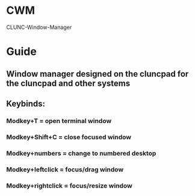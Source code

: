 # CWM
CLUNC-Window-Manager

# Guide
## Window manager designed on the cluncpad for the cluncpad and other systems
## Keybinds:
### Modkey+T = open terminal window
### Modkey+Shift+C = close focused window
### Modkey+numbers = change to numbered desktop
### Modkey+leftclick = focus/drag window
### Modkey+rightclick = focus/resize window



